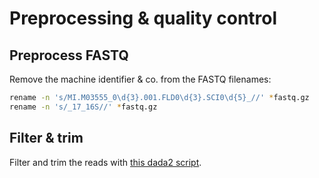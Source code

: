 # Preprocessing & quality control
## Preprocess FASTQ
Remove the machine identifier & co. from the FASTQ filenames:
```bash
rename -n 's/MI.M03555_0\d{3}.001.FLD0\d{3}.SCI0\d{5}_//' *fastq.gz
rename -n 's/_17_16S//' *fastq.gz
```

## Filter & trim
Filter  and trim the reads with [this dada2 script](MPB_QualityFiltering.R).


